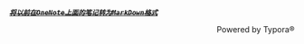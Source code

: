 [**~~<u>*`将以前在OneNote上面的笔记转为MarkDown格式`*</u>~~**](https://assassing.gitbook.io/notebook/)

<p align="right">Powered by Typora®</p>

